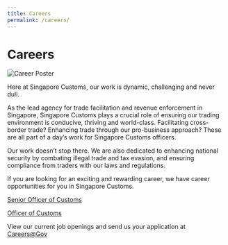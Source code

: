 ```yaml
---
title: Careers
permalink: /careers/
---
```


# Careers

![Career Poster](/images/career_poster.jpg)

Here at Singapore Customs, our work is dynamic, challenging and never dull.

As the lead agency for trade facilitation and revenue enforcement in Singapore, Singapore Customs plays a crucial role of ensuring our trading environment is conducive, thriving and world-class. Facilitating cross-border trade? Enhancing trade through our pro-business approach? These are all part of a day’s work for Singapore Customs officers.

Our work doesn’t stop there. We are also dedicated to enhancing national security by combating illegal trade and tax evasion, and ensuring compliance from traders with our laws and regulations.

If you are looking for an exciting and rewarding career, we have career opportunities for you in Singapore Customs.

[Senior Officer of Customs](/files/senior_officer_poster.pdf)

[Officer of Customs](/files/customs_officer_poster.pdf)

View our current job openings and send us your application at [Careers@Gov](http://careers.pageuppeople.com/688/cwlive/en/listing/)
